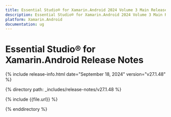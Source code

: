 ```yaml
---
title: Essential Studio® for Xamarin.Android 2024 Volume 3 Main Release Release Notes  
description: Essential Studio® for Xamarin.Android 2024 Volume 3 Main Release Release Notes  
platform: Xamarin.Android
documentation: ug
---
```


# Essential Studio® for Xamarin.Android  Release Notes  

{% include release-info.html date="September 18, 2024"  version="v27.1.48" %}

{% directory path: _includes/release-notes/v27.1.48 %}

{% include {{file.url}} %}

{% enddirectory %}
